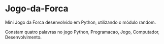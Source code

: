 # Jogo-da-Forca

Mini Jogo da Forca desenvolvido em Python, utilizando o módulo random.

Constam quatro palavras no jogo Python, Programacao, Jogo, Computador, Desenvolvimento.


